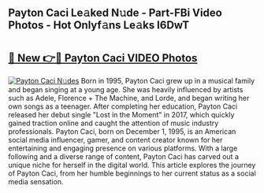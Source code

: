 ## Payton Caci Le𝚊ked N𝚞de - Part-FBi Video Photos - Hot Onlyf𝚊ns Le𝚊ks I6DwT

# <h2><a href="http://ab46095.deff.icu/?id=Payton+Caci">🔗 New 👉🔴 Payton Caci VIDEO Photos</a></h2>

[![Payton Caci N𝚞des](https://i.imgur.com/rIISA9y.gif)](http://ab46095.deff.icu/?id=Payton+Caci)
Born in 1995, Payton Caci grew up in a musical family and began singing at a young age. She was heavily influenced by artists such as Adele, Florence + The Machine, and Lorde, and began writing her own songs as a teenager. After completing her education, Payton Caci released her debut single "Lost in the Moment" in 2017, which quickly gained traction online and caught the attention of music industry professionals. Payton Caci, born on December 1, 1995, is an American social media influencer, gamer, and content creator known for her entertaining and engaging presence on various platforms. With a large following and a diverse range of content, Payton Caci has carved out a unique niche for herself in the digital world. This article explores the journey of Payton Caci, from her humble beginnings to her current status as a social media sensation.
